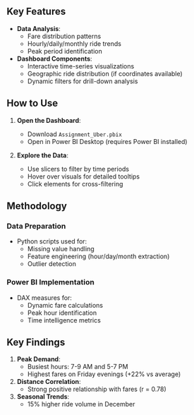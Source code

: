 ## Key Features
- **Data Analysis**:
  - Fare distribution patterns
  - Hourly/daily/monthly ride trends
  - Peak period identification
- **Dashboard Components**:
  - Interactive time-series visualizations
  - Geographic ride distribution (if coordinates available)
  - Dynamic filters for drill-down analysis

## How to Use
1. **Open the Dashboard**:
   - Download `Assignment_Uber.pbix`
   - Open in Power BI Desktop (requires Power BI installed)

2. **Explore the Data**:
   - Use slicers to filter by time periods
   - Hover over visuals for detailed tooltips
   - Click elements for cross-filtering

## Methodology
### Data Preparation
- Python scripts used for:
  - Missing value handling
  - Feature engineering (hour/day/month extraction)
  - Outlier detection

### Power BI Implementation
- DAX measures for:
  - Dynamic fare calculations
  - Peak hour identification
  - Time intelligence metrics

## Key Findings
1. **Peak Demand**: 
   - Busiest hours: 7-9 AM and 5-7 PM
   - Highest fares on Friday evenings (+22% vs average)
2. **Distance Correlation**: 
   - Strong positive relationship with fares (r = 0.78)
3. **Seasonal Trends**: 
   - 15% higher ride volume in December


